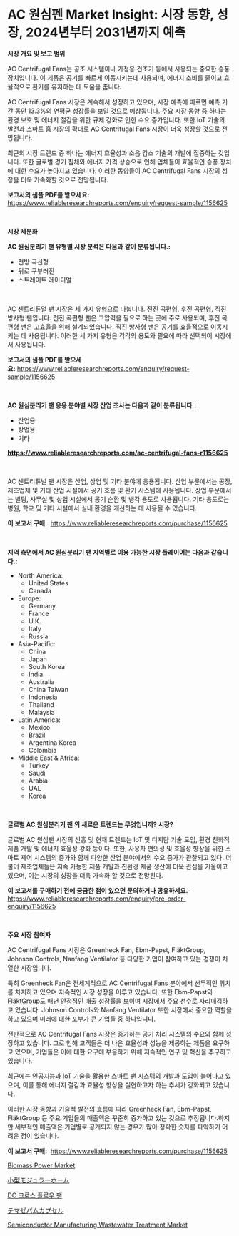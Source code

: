 <p><h1>AC 원심펜 Market Insight: 시장 동향, 성장, 2024년부터 2031년까지 예측</h1></p><p><strong>시장 개요 및 보고 범위</strong></p>
<p><p>AC Centrifugal Fans는 공조 시스템이나 가정용 건조기 등에서 사용되는 중요한 송풍 장치입니다. 이 제품은 공기를 빠르게 이동시키는데 사용되며, 에너지 소비를 줄이고 효율적으로 환기를 유지하는 데 도움을 줍니다.</p><p>AC Centrifugal Fans 시장은 계속해서 성장하고 있으며, 시장 예측에 따르면 예측 기간 동안 13.3%의 연평균 성장률을 보일 것으로 예상됩니다. 주요 시장 동향 중 하나는 환경 보호 및 에너지 절감을 위한 규제 강화로 인한 수요 증가입니다. 또한 IoT 기술의 발전과 스마트 홈 시장의 확대로 AC Centrifugal Fans 시장이 더욱 성장할 것으로 전망됩니다.</p><p>최근의 시장 트렌드 중 하나는 에너지 효율성과 소음 감소 기술의 개발에 집중하는 것입니다. 또한 글로벌 경기 침체와 에너지 가격 상승으로 인해 업체들이 효율적인 송풍 장치에 대한 수요가 높아지고 있습니다. 이러한 동향들이 AC Centrifugal Fans 시장의 성장을 더욱 가속화할 것으로 전망됩니다.</p></p>
<p><strong>보고서의 샘플 PDF를 받으세요:</strong> <a href="https://www.reliableresearchreports.com/enquiry/request-sample/1156625">https://www.reliableresearchreports.com/enquiry/request-sample/1156625</a></p>
<p>&nbsp;</p>
<p><strong>시장 세분화</strong></p>
<p><strong>AC 원심분리기 팬 유형별 시장 분석은 다음과 같이 분류됩니다.:</strong></p>
<p><ul><li>전방 곡선형</li><li>뒤로 구부러진</li><li>스트레이트 레이디얼</li></ul></p>
<p>&nbsp;</p>
<p><p>AC 센트리퓨얼 팬 시장은 세 가지 유형으로 나뉩니다. 전진 곡편형, 후진 곡편형, 직진 방사형 팬입니다. 전진 곡편형 팬은 고압력을 필요로 하는 곳에 주로 사용되며, 후진 곡편형 팬은 고효율을 위해 설계되었습니다. 직진 방사형 팬은 공기를 효율적으로 이동시키는 데 사용됩니다. 이러한 세 가지 유형은 각각의 용도와 필요에 따라 선택되어 시장에서 사용됩니다.</p></p>
<p><strong>보고서의 샘플 PDF를 받으세요:</strong>&nbsp;<a href="https://www.reliableresearchreports.com/enquiry/request-sample/1156625">https://www.reliableresearchreports.com/enquiry/request-sample/1156625</a></p>
<p>&nbsp;</p>
<p><strong> AC 원심분리기 팬 응용 분야별 시장 산업 조사는 다음과 같이 분류됩니다.:</strong></p>
<p><ul><li>산업용</li><li>상업용</li><li>기타</li></ul></p>
<p><strong><a href="https://www.reliableresearchreports.com/ac-centrifugal-fans-r1156625">https://www.reliableresearchreports.com/ac-centrifugal-fans-r1156625</a></strong></p>
<p>&nbsp;</p>
<p><p>AC 센트리퓨널 팬 시장은 산업, 상업 및 기타 분야에 응용됩니다. 산업 부문에서는 공장, 제조업체 및 기타 산업 시설에서 공기 흐름 및 환기 시스템에 사용됩니다. 상업 부문에서는 빌딩, 사무실 및 상업 시설에서 공기 순환 및 냉각 용도로 사용됩니다. 기타 용도로는 병원, 학교 및 기타 시설에서 실내 환경을 개선하는 데 사용될 수 있습니다.</p></p>
<p><strong>이 보고서 구매:</strong>&nbsp; <a href="https://www.reliableresearchreports.com/purchase/1156625">https://www.reliableresearchreports.com/purchase/1156625</a></p>
<p>&nbsp;</p>
<p><strong>지역 측면에서 AC 원심분리기 팬 지역별로 이용 가능한 시장 플레이어는 다음과 같습니다.:</strong></p>
<p><ul>
    <li>
        North America:
        <ul>
            <li>United States</li>
            <li>Canada</li>
        </ul>
    </li>
    <li>
        Europe:
        <ul>
            <li>Germany</li>
            <li>France</li>
            <li>U.K.</li>
            <li>Italy</li>
            <li>Russia</li>
        </ul>
    </li>
    <li>
        Asia-Pacific:
        <ul>
            <li>China</li>
            <li>Japan</li>
            <li>South Korea</li>
            <li>India</li>
            <li>Australia</li>
            <li>China Taiwan</li>
            <li>Indonesia</li>
            <li>Thailand</li>
            <li>Malaysia</li>
        </ul>
    </li>
    <li>
        Latin America:
        <ul>
            <li>Mexico</li>
            <li>Brazil</li>
            <li>Argentina Korea</li>
            <li>Colombia</li>
        </ul>
    </li>
    <li>
        Middle East & Africa:
        <ul>
            <li>Turkey</li>
            <li>Saudi</li>
            <li>Arabia</li>
            <li>UAE</li>
            <li>Korea</li>
        </ul>
    </li>
    </ul></p>
<p>&nbsp;</p>
<p><strong>글로벌 AC 원심분리기 팬 의 새로운 트렌드는 무엇입니까? 시장?</strong></p>
<p><p>글로벌 AC 원심팬 시장의 신흥 및 현재 트렌드는 IoT 및 디지턈 기술 도입, 환경 친화적 제품 개발 및 에너지 효율성 강화 등이다. 또한, 사용자 편의성 및 효율성 향상을 위한 스마트 제어 시스템의 증가와 함께 다양한 산업 분야에서의 수요 증가가 관찰되고 있다. 더불어 제조업체들은 지속 가능한 제품 개발과 친환경 제품 생산에 더욱 관심을 기울이고 있으며, 이는 시장의 성장을 더욱 가속화 할 것으로 전망된다.</p></p>
<p><strong>이 보고서를 구매하기 전에 궁금한 점이 있으면 문의하거나 공유하세요.</strong>- <a href="https://www.reliableresearchreports.com/enquiry/pre-order-enquiry/1156625">https://www.reliableresearchreports.com/enquiry/pre-order-enquiry/1156625</a></p>
<p>&nbsp;</p>
<p><strong>주요 시장 참여자</strong></p>
<p><p>AC Centrifugal Fans 시장은 Greenheck Fan, Ebm-Papst, FläktGroup, Johnson Controls, Nanfang Ventilator 등 다양한 기업이 참여하고 있는 경쟁이 치열한 시장입니다. </p><p>특히 Greenheck Fan은 전세계적으로 AC Centrifugal Fans 분야에서 선두적인 위치를 차지하고 있으며 지속적인 시장 성장을 이루고 있습니다. 또한 Ebm-Papst와 FläktGroup도 매년 안정적인 매출 성장률을 보이며 시장에서 주요 선수로 자리매김하고 있습니다. Johnson Controls와 Nanfang Ventilator 또한 시장에서 중요한 역할을 하고 있으며 미래에 대한 포부가 큰 기업들 중 하나입니다.</p><p>전반적으로 AC Centrifugal Fans 시장은 증가하는 공기 처리 시스템의 수요와 함께 성장하고 있습니다. 그로 인해 고객들은 더 나은 효율성과 성능을 제공하는 제품을 요구하고 있으며, 기업들은 이에 대한 요구에 부응하기 위해 지속적인 연구 및 혁신을 추구하고 있습니다.</p><p>최근에는 인공지능과 IoT 기술을 활용한 스마트 팬 시스템의 개발과 도입이 늘어나고 있으며, 이를 통해 에너지 절감과 효율성 향상을 실현하고자 하는 추세가 강화되고 있습니다.</p><p>이러한 시장 동향과 기술적 발전의 흐름에 따라 Greenheck Fan, Ebm-Papst, FläktGroup 등 주요 기업들의 매출액은 꾸준히 증가하고 있는 것으로 추정됩니다.하지만 세부적인 매출액은 기업별로 공개되지 않는 경우가 많아 정확한 숫자를 파악하기 어려운 점이 있습니다.</p></p>
<p><strong>이 보고서 구매:</strong>&nbsp;&nbsp;<a href="https://www.reliableresearchreports.com/purchase/1156625">https://www.reliableresearchreports.com/purchase/1156625</a></p>
<p><p><a href="https://www.linkedin.com/pulse/biomass-power-market-insights-cagr-trends-growth-strategies-gaqpf?trackingId=6tGpMV3HRuwJcXI5R0c47Q%3D%3D">Biomass Power Market</a></p><p><a href="https://github.com/roulaayoub-saad/Market-Research-Report-List-1/blob/main/858890062235.md">小型モジュラーホーム</a></p><p><a href="https://github.com/rcabello548/Market-Research-Report-List-1/blob/main/777103661549.md">DC 크로스 플로우 팬</a></p><p><a href="https://github.com/zjkmgcs938405/Market-Research-Report-List-2/blob/main/526746162234.md">テマゼパムカプセル</a></p><p><a href="https://github.com/markusgodoy/Market-Research-Report-List-3/blob/main/semiconductor-manufacturing-wastewater-treatment-market.md">Semiconductor Manufacturing Wastewater Treatment Market</a></p></p>